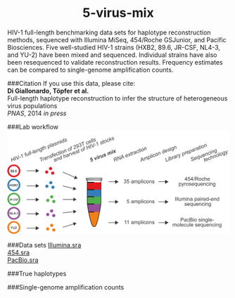 <h1 align="center">5-virus-mix</h1>

HIV-1 full-length benchmarking data sets for haplotype reconstruction methods, sequenced with Illumina MiSeq, 454/Roche GSJunior, and Pacific Biosciences. Five well-studied HIV-1 strains (HXB2, 89.6, JR-CSF, NL4-3, and YU-2) have been mixed and sequenced. Individual strains have also been resequenced to validate reconstruction results. Frequency estimates can be compared to single-genome amplification counts.

###Citation
If you use this data, please cite:  
**Di Giallonardo, Töpfer et al.**  
Full-length haplotype reconstruction to infer the structure of heterogeneous virus populations  
_PNAS_, 2014 _in press_


###Lab workflow
<img src="https://github.com/armintoepfer/5-virus-mix/blob/master/images/5vm_workflow.png?raw=true" alt="HaploClique"/>

###Data sets
[Illumina.sra](http://ftp-trace.ncbi.nlm.nih.gov/sra/sra-instant/reads/ByRun/sra/SRR/SRR961/SRR961514/SRR961514.sra)  
[454.sra](http://ftp-trace.ncbi.nlm.nih.gov/sra/sra-instant/reads/ByRun/sra/SRR/SRR961/SRR961596/SRR961596.sra)  
[PacBio.sra](http://ftp-trace.ncbi.nlm.nih.gov/sra/sra-instant/reads/ByRun/sra/SRR/SRR961/SRR961669/SRR961669.sra)  

###True haplotypes

###Single-genome amplification counts

